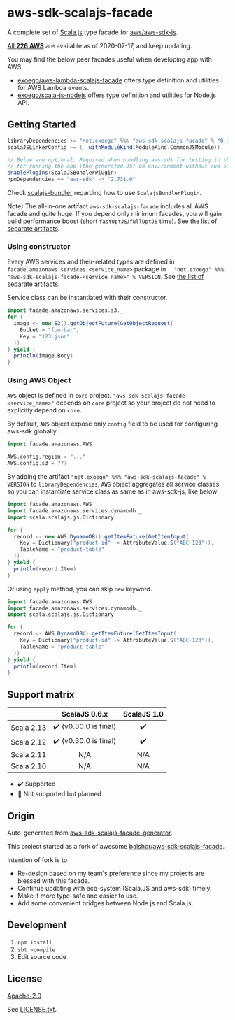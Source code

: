 # aws-sdk-scalajs-facade

A complete set of [Scala.js](https://www.scala-js.org/) type facade for [aws/aws-sdk-js](https://github.com/aws/aws-sdk-js/).

[All **226 AWS**](https://docs.aws.amazon.com/AWSJavaScriptSDK/latest/top-level-namespace.html) are available as of 2020-07-17, and keep updating.

You may find the below peer facades useful when developing app with AWS.

* [exoego/aws-lambda-scalajs-facade](https://github.com/exoego/aws-lambda-scalajs-facade) offers type definition and utilities for AWS Lambda events.
* [exoego/scala-js-nodejs](https://github.com/exoego/scala-js-nodejs) offers type definition and utilities for Node.js API.


## Getting Started

```sbt
libraryDependencies += "net.exoego" %%% "aws-sdk-scalajs-facade" % "0.31.0-v2.731.0"
scalaJSLinkerConfig ~= (_.withModuleKind(ModuleKind.CommonJSModule))

// Below are optional. Required when bundling aws-sdk for testing in sbt or
// for running the app (the generated JS) on environment without aws-sdk provided.
enablePlugins(ScalaJSBundlerPlugin)
npmDependencies += "aws-sdk" -> "2.731.0"
```

Check [scalajs-bundler](https://scalacenter.github.io/scalajs-bundler/) regarding how to use `ScalajsBundlerPlugin`.

Note) The all-in-one artifact `aws-sdk-scalajs-facade` includes all AWS facade and quite huge. If you depend only minimum facades, you will gain build performance boost (short `fastOptJS`/`fullOptJS` time). See [the list of separate artifacts](ARTIFACTS.md).

### Using constructor

Every AWS services and their-related types are defined in `facade.amazonaws.services.<service_name>` package in `  "net.exoego" %%% "aws-sdk-scalajs-facade-<service_name>" % VERSION`. See [the list of separate artifacts](ARTIFACTS.md).

Service class can be instantiated with their constructor.

```scala
import facade.amazonaws.services.s3._
for {
  image <- new S3().getObjectFuture(GetObjectRequest(
    Bucket = "foo-bar",
    Key = "123.json"
  ))
} yield {
  println(image.Body)
}
```

### Using AWS Object

`AWS` object is defined in `core` project.
`"aws-sdk-scalajs-facade-<service_name>"` depends on `core` project so your project do not need to explicitly depend on `core`.

By default, `AWS` object expose only `config` field to be used for configuring aws-sdk globally.
```scala
import facade.amazonaws.AWS

AWS.config.region = "..."
AWS.config.s3 = ???
```

By adding the artifact `"net.exoego" %%% "aws-sdk-scalajs-facade" % VERSION` to `libraryDependencies`, `AWS` object aggregates all service classes so you can instantiate service class as same as in aws-sdk-js, like below:


```scala
import facade.amazonaws.AWS
import facade.amazonaws.services.dynamodb._
import scala.scalajs.js.Dictionary

for {
  record <- new AWS.DynamoDB().getItemFuture(GetItemInput(
    Key = Dictionary("product-id" -> AttributeValue.S("ABC-123")),
    TableName = "product-table"
  ))
} yield {
  println(record.Item)
}
```

Or using `apply` method, you can skip `new` keyword.

```scala
import facade.amazonaws.AWS
import facade.amazonaws.services.dynamodb._
import scala.scalajs.js.Dictionary

for {
  record <- AWS.DynamoDB().getItemFuture(GetItemInput(
    Key = Dictionary("product-id" -> AttributeValue.S("ABC-123")),
    TableName = "product-table"
  ))
} yield {
  println(record.Item)
}
```


## Support matrix

|            |   ScalaJS 0.6.x                       |   ScalaJS 1.0      |
| ---------- | :-----------------------------------: | :----------------: |
| Scala 2.13 | :heavy_check_mark: (v0.30.0 is final) | :heavy_check_mark: |
| Scala 2.12 | :heavy_check_mark: (v0.30.0 is final) | :heavy_check_mark: |
| Scala 2.11 |         N/A                           |       N/A          |
| Scala 2.10 |         N/A                           |       N/A          |

-   :heavy_check_mark: Supported
-   :construction: Not supported but planned

## Origin 

Auto-generated from [aws-sdk-scalajs-facade-generator](https://github.com/exoego/aws-sdk-scalajs-facade-generator).

This project started as a fork of awesome [balshor/aws-sdk-scalajs-facade](https://github.com/balshor/aws-sdk-scalajs-facade).

Intention of fork is to

* Re-design based on my team's preference since my projects are blessed with this facade.
* Continue updating with eco-system (Scala.JS and aws-sdk) timely.
* Make it more type-safe and easier to use.
* Add some convenient bridges between Node.js and Scala.js.


## Development

1. `npm install`
1. `sbt ~compile`
1. Edit source code


## License

[Apache-2.0](https://opensource.org/licenses/Apache-2.0)

See [LICENSE.txt](https://github.com/exoego/aws-sdk-scalajs-facade-public/LICENSE.txt).

